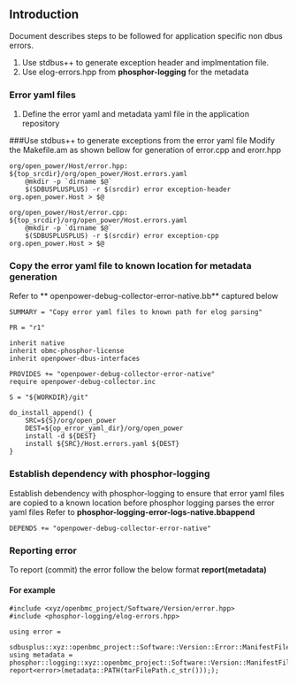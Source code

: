 ## Introduction
Document describes steps to be followed for application specific non dbus
errors.
1. Use  stdbus++ to generate exception header and implmentation file.
2. Use elog-errors.hpp from **phosphor-logging** for the metadata

### Error yaml files
1. Define the error yaml and metadata yaml file in the application repository

###Use stdbus++ to generate exceptions from the error yaml file
Modify the Makefile.am as shown bellow for generation of error.cpp and erorr.hpp
```
org/open_power/Host/error.hpp: ${top_srcdir}/org/open_power/Host.errors.yaml
    @mkdir -p `dirname $@`
    $(SDBUSPLUSPLUS) -r $(srcdir) error exception-header org.open_power.Host > $@
```
```
org/open_power/Host/error.cpp: ${top_srcdir}/org/open_power/Host.errors.yaml
    @mkdir -p `dirname $@`
    $(SDBUSPLUSPLUS) -r $(srcdir) error exception-cpp org.open_power.Host > $@
```
### Copy the error yaml file to known location for metadata generation
Refer to ** openpower-debug-collector-error-native.bb** captured below
```
SUMMARY = "Copy error yaml files to known path for elog parsing"

PR = "r1"

inherit native
inherit obmc-phosphor-license
inherit openpower-dbus-interfaces

PROVIDES += "openpower-debug-collector-error-native"
require openpower-debug-collector.inc

S = "${WORKDIR}/git"

do_install_append() {
    SRC=${S}/org/open_power
    DEST=${op_error_yaml_dir}/org/open_power
    install -d ${DEST}
    install ${SRC}/Host.errors.yaml ${DEST}
}
```
### Establish dependency with phosphor-logging
Establish debendency with phosphor-logging to ensure that error yaml files are
copied to a known location before phosphor logging parses the error yaml files
Refer to **phosphor-logging-error-logs-native.bbappend**
```
DEPENDS += "openpower-debug-collector-error-native"
```
### Reporting error
To report (commit) the error follow the below format
**report<stdbuserror>(metadata)**

#### For example
```
#include <xyz/openbmc_project/Software/Version/error.hpp>
#include <phosphor-logging/elog-errors.hpp>

using error =
 sdbusplus::xyz::openbmc_project::Software::Version::Error::ManifestFileFailure;
using metadata =
phosphor::logging::xyz::openbmc_project::Software::Version::ManifestFileFailure;
report<error>(metadata::PATH(tarFilePath.c_str())););
```